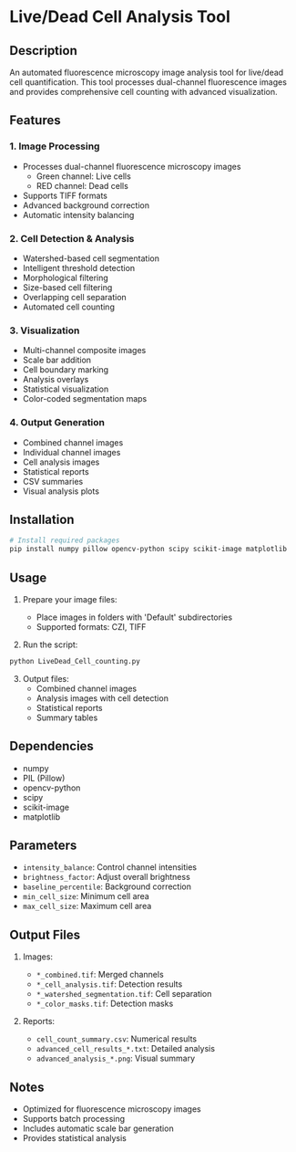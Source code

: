 # Live/Dead Cell Analysis Tool

## Description
An automated fluorescence microscopy image analysis tool for live/dead cell quantification. This tool processes dual-channel fluorescence images and provides comprehensive cell counting with advanced visualization.

## Features

### 1. Image Processing
- Processes dual-channel fluorescence microscopy images
  - Green channel: Live cells
  - RED channel: Dead cells
- Supports TIFF formats
- Advanced background correction
- Automatic intensity balancing

### 2. Cell Detection & Analysis
- Watershed-based cell segmentation
- Intelligent threshold detection
- Morphological filtering
- Size-based cell filtering
- Overlapping cell separation
- Automated cell counting

### 3. Visualization
- Multi-channel composite images
- Scale bar addition
- Cell boundary marking
- Analysis overlays
- Statistical visualization
- Color-coded segmentation maps

### 4. Output Generation
- Combined channel images
- Individual channel images
- Cell analysis images
- Statistical reports
- CSV summaries
- Visual analysis plots

## Installation

```bash
# Install required packages
pip install numpy pillow opencv-python scipy scikit-image matplotlib
```

## Usage

1. Prepare your image files:
   - Place images in folders with 'Default' subdirectories
   - Supported formats: CZI, TIFF

2. Run the script:
```python
python LiveDead_Cell_counting.py
```

3. Output files:
   - Combined channel images
   - Analysis images with cell detection
   - Statistical reports
   - Summary tables

## Dependencies
- numpy
- PIL (Pillow)
- opencv-python
- scipy
- scikit-image
- matplotlib

## Parameters
- `intensity_balance`: Control channel intensities
- `brightness_factor`: Adjust overall brightness
- `baseline_percentile`: Background correction
- `min_cell_size`: Minimum cell area
- `max_cell_size`: Maximum cell area

## Output Files
1. Images:
   - `*_combined.tif`: Merged channels
   - `*_cell_analysis.tif`: Detection results
   - `*_watershed_segmentation.tif`: Cell separation
   - `*_color_masks.tif`: Detection masks

2. Reports:
   - `cell_count_summary.csv`: Numerical results
   - `advanced_cell_results_*.txt`: Detailed analysis
   - `advanced_analysis_*.png`: Visual summary

## Notes
- Optimized for fluorescence microscopy images
- Supports batch processing
- Includes automatic scale bar generation
- Provides statistical analysis
